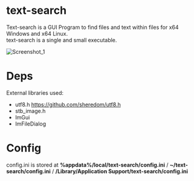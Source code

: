# text-search
Text-search is a GUI Program to find files and text within files for x64 Windows and x64 Linux. <br>
text-search is a single and small executable.

![Screenshot_1](https://github.com/aldrik-ramaekers/text-search/assets/22401766/35c40946-58ee-4079-a1ec-b925075dad16)

# Deps
External libraries used:
- utf8.h https://github.com/sheredom/utf8.h
- stb_image.h
- ImGui
- ImFileDialog

# Config
config.ini is stored at __%appdata%/local/text-search/config.ini__ / __~/text-search/config.ini__ / __/Library/Application Support/text-search/config.ini__
